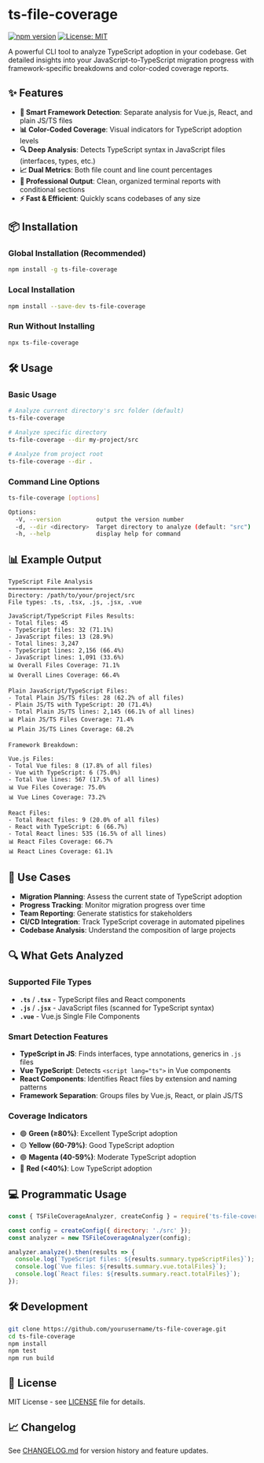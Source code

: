 # ts-file-coverage

[![npm version](https://badge.fury.io/js/ts-file-coverage.svg)](https://badge.fury.io/js/ts-file-coverage)
[![License: MIT](https://img.shields.io/badge/License-MIT-yellow.svg)](https://opensource.org/licenses/MIT)

A powerful CLI tool to analyze TypeScript adoption in your codebase. Get detailed insights into your JavaScript-to-TypeScript migration progress with framework-specific breakdowns and color-coded coverage reports.

## ✨ Features

- **🎯 Smart Framework Detection**: Separate analysis for Vue.js, React, and plain JS/TS files
- **📊 Color-Coded Coverage**: Visual indicators for TypeScript adoption levels
- **🔍 Deep Analysis**: Detects TypeScript syntax in JavaScript files (interfaces, types, etc.)
- **📈 Dual Metrics**: Both file count and line count percentages
- **🎨 Professional Output**: Clean, organized terminal reports with conditional sections
- **⚡ Fast & Efficient**: Quickly scans codebases of any size

## 📦 Installation

### Global Installation (Recommended)

```bash
npm install -g ts-file-coverage
```

### Local Installation

```bash
npm install --save-dev ts-file-coverage
```

### Run Without Installing

```bash
npx ts-file-coverage
```

## 🛠️ Usage

### Basic Usage

```bash
# Analyze current directory's src folder (default)
ts-file-coverage

# Analyze specific directory
ts-file-coverage --dir my-project/src

# Analyze from project root
ts-file-coverage --dir .
```

### Command Line Options

```bash
ts-file-coverage [options]

Options:
  -V, --version          output the version number
  -d, --dir <directory>  Target directory to analyze (default: "src")
  -h, --help             display help for command
```

## 📊 Example Output

```
TypeScript File Analysis
========================
Directory: /path/to/your/project/src
File types: .ts, .tsx, .js, .jsx, .vue

JavaScript/TypeScript Files Results:
- Total files: 45
- TypeScript files: 32 (71.1%)
- JavaScript files: 13 (28.9%)
- Total lines: 3,247
- TypeScript lines: 2,156 (66.4%)
- JavaScript lines: 1,091 (33.6%)
📊 Overall Files Coverage: 71.1%
📊 Overall Lines Coverage: 66.4%

Plain JavaScript/TypeScript Files:
- Total Plain JS/TS files: 28 (62.2% of all files)
- Plain JS/TS with TypeScript: 20 (71.4%)
- Total Plain JS/TS lines: 2,145 (66.1% of all lines)
📊 Plain JS/TS Files Coverage: 71.4%
📊 Plain JS/TS Lines Coverage: 68.2%

Framework Breakdown:

Vue.js Files:
- Total Vue files: 8 (17.8% of all files)
- Vue with TypeScript: 6 (75.0%)
- Total Vue lines: 567 (17.5% of all lines)
📊 Vue Files Coverage: 75.0%
📊 Vue Lines Coverage: 73.2%

React Files:
- Total React files: 9 (20.0% of all files)
- React with TypeScript: 6 (66.7%)
- Total React lines: 535 (16.5% of all lines)
📊 React Files Coverage: 66.7%
📊 React Lines Coverage: 61.1%
```

## 🎯 Use Cases

- **Migration Planning**: Assess the current state of TypeScript adoption
- **Progress Tracking**: Monitor migration progress over time
- **Team Reporting**: Generate statistics for stakeholders
- **CI/CD Integration**: Track TypeScript coverage in automated pipelines
- **Codebase Analysis**: Understand the composition of large projects

## 🔍 What Gets Analyzed

### Supported File Types

- **`.ts`** / **`.tsx`** - TypeScript files and React components
- **`.js`** / **`.jsx`** - JavaScript files (scanned for TypeScript syntax)
- **`.vue`** - Vue.js Single File Components

### Smart Detection Features

- **TypeScript in JS**: Finds interfaces, type annotations, generics in `.js` files
- **Vue TypeScript**: Detects `<script lang="ts">` in Vue components
- **React Components**: Identifies React files by extension and naming patterns
- **Framework Separation**: Groups files by Vue.js, React, or plain JS/TS

### Coverage Indicators

- 🟢 **Green (≥80%)**: Excellent TypeScript adoption
- 🟡 **Yellow (60-79%)**: Good TypeScript adoption
- 🟣 **Magenta (40-59%)**: Moderate TypeScript adoption
- 🔴 **Red (<40%)**: Low TypeScript adoption

## 💻 Programmatic Usage

```javascript
const { TSFileCoverageAnalyzer, createConfig } = require('ts-file-coverage');

const config = createConfig({ directory: './src' });
const analyzer = new TSFileCoverageAnalyzer(config);

analyzer.analyze().then(results => {
  console.log(`TypeScript files: ${results.summary.typeScriptFiles}`);
  console.log(`Vue files: ${results.summary.vue.totalFiles}`);
  console.log(`React files: ${results.summary.react.totalFiles}`);
});
```

## 🛠️ Development

```bash
git clone https://github.com/yourusername/ts-file-coverage.git
cd ts-file-coverage
npm install
npm test
npm run build
```

## 📝 License

MIT License - see [LICENSE](LICENSE) file for details.

## 📈 Changelog

See [CHANGELOG.md](CHANGELOG.md) for version history and feature updates.
